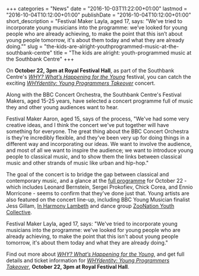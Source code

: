 +++
categories = "News"
date = "2016-10-03T11:22:00+01:00"
lastmod = "2016-10-04T10:12:00+01:00"
publishDate = "2016-10-04T10:12:00+01:00"
short_description = "Festival Maker Layla, aged 17, says: &quot;We&#039;ve tried to incorporate young musicians into the programme: we’ve looked for young people who are already achieving, to make the point that this isn’t about young people tomorrow, it&#039;s about them today and what they are already doing.&quot;"
slug = "the-kids-are-alright-youthprogrammed-music-at-the-southbank-centre"
title = "The kids are alright: youth-programmed music at the Southbank Centre"
+++

On **October 22, 3pm at Royal Festival Hall**, as part of the Southbank Centre's [*WHY? What’s Happening for the Young*](http://www.southbankcentre.co.uk/whatson/festivals-series/why) festival, you can catch the exciting [*WHYdentity: Young Programmers Takeover*](http://www.southbankcentre.co.uk/whatson/bbc-concert-orchestra-98015?dt=2016-10-22) concert. 

Along with the BBC Concert Orchestra, the Southbank Centre's Festival Makers, aged 15-25 years, have selected a concert programme full of music they and other young audiences want to hear. 

Festival Maker Aaron, aged 15, says of the process, "We've had some very creative ideas, and I think the concert we've put together will have something for everyone. The great thing about the BBC Concert Orchestra is they're incredibly flexible, and they've been very up for doing things in a different way and incorporating our ideas. We want to involve the audience, and most of all we want to inspire the audience; we want to introduce young people to classical music, and to show them the links between classical music and other strands of music like urban and hip-hop."

The goal of the concert is to bridge the gap between classical and contemporary music, and a glance at the [full programme](http://www.bbc.co.uk/events/e355v2) for October 22 - which includes Leonard Bernstein, Sergei Prokofiev, Chick Corea, and Ennio Morricone - seems to confirm that they've done just that. Young artists are also featured on the concert line-up, including BBC Young Musician finalist Jess Gillam, [In Harmony Lambeth](http://www.sistemaengland.org.uk/in-harmony-lambeth/) and dance group [ZooNation Youth Collective](http://www.zoonation.co.uk/page/zoonation-youth-company).

Festival Maker Layla, aged 17, says: "We've tried to incorporate young musicians into the programme: we've looked for young people who are already achieving, to make the point that this isn't about young people tomorrow, it's about them today and what they are already doing."

Find out more about [*WHY? What’s Happening for the Young*](http://www.southbankcentre.co.uk/whatson/festivals-series/why), and get full details and ticket information for [*WHYdentity: Young Programmers Takeover*](http://www.southbankcentre.co.uk/whatson/bbc-concert-orchestra-98015?dt=2016-10-22), **October 22, 3pm at Royal Festival Hall**.
